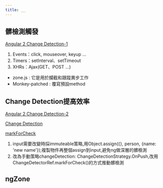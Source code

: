 ```yaml
---
title: __
---
```


## 髒檢測觸發
[Angular 2 Change Detection-1](https://segmentfault.com/a/1190000008747225)

1. Events：click, mouseover, keyup ...
2. Timers：setInterval、setTimeout
3. XHRs：Ajax(GET、POST ...)

- zone.js : 它是用於攔截和跟蹤異步工作
- Monkey-patched : 覆寫預設method

## Change Detection提高效率
[Angular 2 Change Detection-2](https://segmentfault.com/a/1190000008754052)

[Change Detection](https://blog.kevinyang.net/2017/01/23/angular2-change-detection/)

[markForCheck](https://blog.kevinyang.net/2017/08/09/angular-changedetector-markforcheck/)

1. input需要改變時採immuteable策略,用Object.assign({}, person, {name: 'new name'});複製物件再整個assign到input,避免ng做深層的髒檢測
2. 改為手動策略changeDetection: ChangeDetectionStrategy.OnPush,改用ChangeDetectorRef.markForCheck()的方式推動髒檢測

## ngZone




